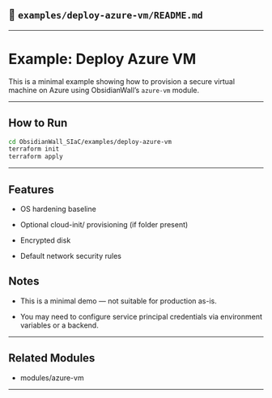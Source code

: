 

## 📁 `examples/deploy-azure-vm/README.md`

---

# Example: Deploy Azure VM

This is a minimal example showing how to provision a secure virtual machine on Azure using ObsidianWall’s `azure-vm` module.

---

## How to Run

```bash
cd ObsidianWall_SIaC/examples/deploy-azure-vm
terraform init
terraform apply
```
---

## Features
 - OS hardening baseline

 - Optional cloud-init/ provisioning (if folder present)

 - Encrypted disk

 - Default network security rules

## Notes
 - This is a minimal demo — not suitable for production as-is.

 - You may need to configure service principal credentials via environment variables or a backend.

---
## Related Modules
 - modules/azure-vm

---